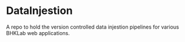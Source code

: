 # DataInjestion
A repo to hold the version controlled data injestion pipelines for various BHKLab web applications.
